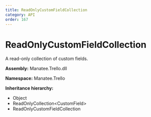 ```yaml
---
title: ReadOnlyCustomFieldCollection
category: API
order: 167
---
```


# ReadOnlyCustomFieldCollection

A read-only collection of custom fields.

**Assembly:** Manatee.Trello.dll

**Namespace:** Manatee.Trello

**Inheritance hierarchy:**

- Object
- ReadOnlyCollection&lt;CustomField&gt;
- ReadOnlyCustomFieldCollection

